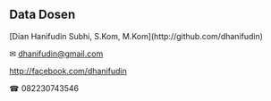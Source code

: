 ## Data Dosen
<p class="fragment">
  [Dian Hanifudin Subhi, S.Kom, M.Kom](http://github.com/dhanifudin)
</p>
<p class="fragment">
  &#9993; <a href="mailto:dhanifudin@gmail.com">dhanifudin@gmail.com</a>
</p>
<p class="fragment">
  <a href="http://facebook.com/dhanifudin">http://facebook.com/dhanifudin</a>
</p>
<p class="fragment">
  &#9742; 082230743546
</p>
